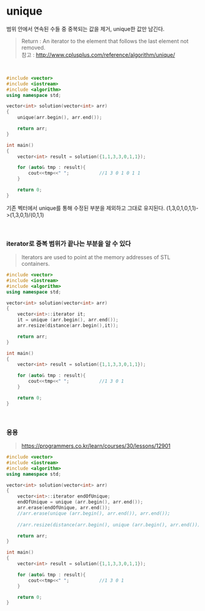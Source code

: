 # unique

범위 안에서 연속된 수들 중 중복되는 값을 제거, unique한 값만 남긴다.
> Return : An iterator to the element that follows the last element not removed.  
> 참고 : http://www.cplusplus.com/reference/algorithm/unique/

<br />

```cpp
#include <vector>
#include <iostream>
#include <algorithm>
using namespace std;

vector<int> solution(vector<int> arr) 
{
    unique(arr.begin(), arr.end());

    return arr;
}

int main()
{
    vector<int> result = solution({1,1,3,3,0,1,1});

    for (auto& tmp : result){
        cout<<tmp<<" ";           //1 3 0 1 0 1 1 
    }

    return 0;
}

```
기존 벡터에서 unique를 통해 수정된 부분을 제외하고 그대로 유지된다. (1,3,0,1,0,1,1)->(1,3,0,1)/(0,1,1)
  
<br />
  
### iterator로 중복 범위가 끝나는 부분을 알 수 있다
> Iterators are used to point at the memory addresses of STL containers.  

```cpp
#include <vector>
#include <iostream>
#include <algorithm>
using namespace std;

vector<int> solution(vector<int> arr) 
{
    vector<int>::iterator it;
    it = unique (arr.begin(), arr.end());   
    arr.resize(distance(arr.begin(),it));

    return arr;
}

int main()
{
    vector<int> result = solution({1,1,3,3,0,1,1});

    for (auto& tmp : result){
        cout<<tmp<<" ";           //1 3 0 1
    }

    return 0;
}

```

<br />

### 응용
> https://programmers.co.kr/learn/courses/30/lessons/12901

```cpp
#include <vector>
#include <iostream>
#include <algorithm>
using namespace std;

vector<int> solution(vector<int> arr) 
{
    vector<int>::iterator endOfUnique;
    endOfUnique = unique (arr.begin(), arr.end());   
    arr.erase(endOfUnique, arr.end());
    //arr.erase(unique (arr.begin(), arr.end()), arr.end());
    
    //arr.resize(distance(arr.begin(), unique (arr.begin(), arr.end())));

    return arr;
}

int main()
{
    vector<int> result = solution({1,1,3,3,0,1,1});

    for (auto& tmp : result){
        cout<<tmp<<" ";           //1 3 0 1
    }

    return 0;
}
```
